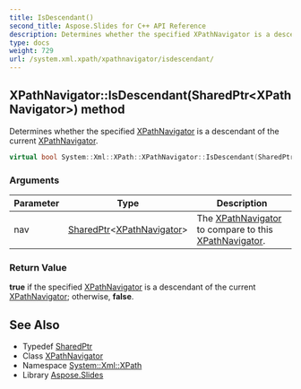 ```yaml
---
title: IsDescendant()
second_title: Aspose.Slides for C++ API Reference
description: Determines whether the specified XPathNavigator is a descendant of the current XPathNavigator.
type: docs
weight: 729
url: /system.xml.xpath/xpathnavigator/isdescendant/
---
```

## XPathNavigator::IsDescendant(SharedPtr\<XPathNavigator\>) method


Determines whether the specified [XPathNavigator](../) is a descendant of the current [XPathNavigator](../).

```cpp
virtual bool System::Xml::XPath::XPathNavigator::IsDescendant(SharedPtr<XPathNavigator> nav)
```


### Arguments

| Parameter | Type | Description |
| --- | --- | --- |
| nav | [SharedPtr](../../../system/sharedptr/)\<[XPathNavigator](../)\> | The [XPathNavigator](../) to compare to this [XPathNavigator](../). |

### Return Value

**true** if the specified [XPathNavigator](../) is a descendant of the current [XPathNavigator](../); otherwise, **false**.

## See Also

* Typedef [SharedPtr](../../../system/sharedptr/)
* Class [XPathNavigator](../)
* Namespace [System::Xml::XPath](../../)
* Library [Aspose.Slides](../../../)